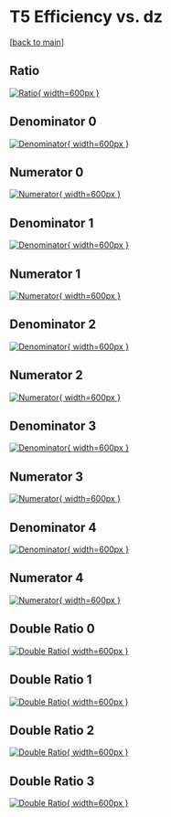 # T5 Efficiency vs. dz

[[back to main](./)]



## Ratio

[![Ratio](../mtv/var/T5_base_211_-1_eff_dz.png){ width=600px }](../mtv/var/T5_base_211_-1_eff_dz.pdf)

## Denominator 0

[![Denominator](../mtv/den/T5_base_211_-1_eff_dz_den0.png){ width=600px }](../mtv/den/T5_base_211_-1_eff_dz_den0.pdf)

## Numerator 0

[![Numerator](../mtv/num/T5_base_211_-1_eff_dz_num0.png){ width=600px }](../mtv/num/T5_base_211_-1_eff_dz_num0.pdf)

## Denominator 1

[![Denominator](../mtv/den/T5_base_211_-1_eff_dz_den1.png){ width=600px }](../mtv/den/T5_base_211_-1_eff_dz_den1.pdf)

## Numerator 1

[![Numerator](../mtv/num/T5_base_211_-1_eff_dz_num1.png){ width=600px }](../mtv/num/T5_base_211_-1_eff_dz_num1.pdf)

## Denominator 2

[![Denominator](../mtv/den/T5_base_211_-1_eff_dz_den2.png){ width=600px }](../mtv/den/T5_base_211_-1_eff_dz_den2.pdf)

## Numerator 2

[![Numerator](../mtv/num/T5_base_211_-1_eff_dz_num2.png){ width=600px }](../mtv/num/T5_base_211_-1_eff_dz_num2.pdf)

## Denominator 3

[![Denominator](../mtv/den/T5_base_211_-1_eff_dz_den3.png){ width=600px }](../mtv/den/T5_base_211_-1_eff_dz_den3.pdf)

## Numerator 3

[![Numerator](../mtv/num/T5_base_211_-1_eff_dz_num3.png){ width=600px }](../mtv/num/T5_base_211_-1_eff_dz_num3.pdf)

## Denominator 4

[![Denominator](../mtv/den/T5_base_211_-1_eff_dz_den4.png){ width=600px }](../mtv/den/T5_base_211_-1_eff_dz_den4.pdf)

## Numerator 4

[![Numerator](../mtv/num/T5_base_211_-1_eff_dz_num4.png){ width=600px }](../mtv/num/T5_base_211_-1_eff_dz_num4.pdf)

## Double Ratio 0

[![Double Ratio](../mtv/ratio/T5_base_211_-1_eff_dz_ratio0.png){ width=600px }](../mtv/ratio/T5_base_211_-1_eff_dz_ratio0.pdf)

## Double Ratio 1

[![Double Ratio](../mtv/ratio/T5_base_211_-1_eff_dz_ratio1.png){ width=600px }](../mtv/ratio/T5_base_211_-1_eff_dz_ratio1.pdf)

## Double Ratio 2

[![Double Ratio](../mtv/ratio/T5_base_211_-1_eff_dz_ratio2.png){ width=600px }](../mtv/ratio/T5_base_211_-1_eff_dz_ratio2.pdf)

## Double Ratio 3

[![Double Ratio](../mtv/ratio/T5_base_211_-1_eff_dz_ratio3.png){ width=600px }](../mtv/ratio/T5_base_211_-1_eff_dz_ratio3.pdf)

